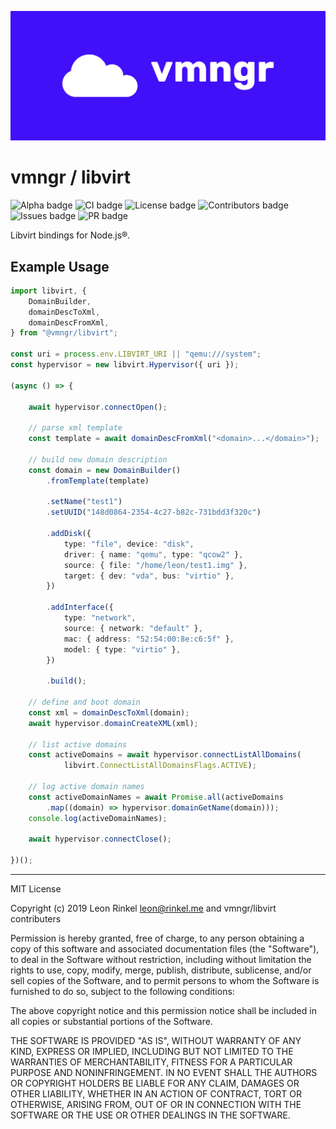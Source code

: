![Cover image][cover]

# vmngr / libvirt

![Alpha badge][alphabadge]
![CI badge][cibadge]
![License badge][licensebadge]
![Contributors badge][contribadge]
![Issues badge][issuesbadge]
![PR badge][prbadge]

Libvirt bindings for Node.js®.

## Example Usage

```typescript
import libvirt, {
    DomainBuilder,
    domainDescToXml,
    domainDescFromXml,
} from "@vmngr/libvirt";

const uri = process.env.LIBVIRT_URI || "qemu:///system";
const hypervisor = new libvirt.Hypervisor({ uri });

(async () => {

    await hypervisor.connectOpen();

    // parse xml template
    const template = await domainDescFromXml("<domain>...</domain>");

    // build new domain description
    const domain = new DomainBuilder()
        .fromTemplate(template)

        .setName("test1")
        .setUUID("148d0864-2354-4c27-b82c-731bdd3f320c")

        .addDisk({
            type: "file", device: "disk",
            driver: { name: "qemu", type: "qcow2" },
            source: { file: "/home/leon/test1.img" },
            target: { dev: "vda", bus: "virtio" },
        })

        .addInterface({
            type: "network",
            source: { network: "default" },
            mac: { address: "52:54:00:8e:c6:5f" },
            model: { type: "virtio" },
        })

        .build();

    // define and boot domain
    const xml = domainDescToXml(domain);
    await hypervisor.domainCreateXML(xml);

    // list active domains
    const activeDomains = await hypervisor.connectListAllDomains(
            libvirt.ConnectListAllDomainsFlags.ACTIVE);

    // log active domain names
    const activeDomainNames = await Promise.all(activeDomains
        .map((domain) => hypervisor.domainGetName(domain)));
    console.log(activeDomainNames);

    await hypervisor.connectClose();

})();
```

---

MIT License

Copyright (c) 2019 Leon Rinkel <leon@rinkel.me> and vmngr/libvirt contributers

Permission is hereby granted, free of charge, to any person obtaining a copy
of this software and associated documentation files (the "Software"), to deal
in the Software without restriction, including without limitation the rights
to use, copy, modify, merge, publish, distribute, sublicense, and/or sell
copies of the Software, and to permit persons to whom the Software is
furnished to do so, subject to the following conditions:

The above copyright notice and this permission notice shall be included in all
copies or substantial portions of the Software.

THE SOFTWARE IS PROVIDED "AS IS", WITHOUT WARRANTY OF ANY KIND, EXPRESS OR
IMPLIED, INCLUDING BUT NOT LIMITED TO THE WARRANTIES OF MERCHANTABILITY,
FITNESS FOR A PARTICULAR PURPOSE AND NONINFRINGEMENT. IN NO EVENT SHALL THE
AUTHORS OR COPYRIGHT HOLDERS BE LIABLE FOR ANY CLAIM, DAMAGES OR OTHER
LIABILITY, WHETHER IN AN ACTION OF CONTRACT, TORT OR OTHERWISE, ARISING FROM,
OUT OF OR IN CONNECTION WITH THE SOFTWARE OR THE USE OR OTHER DEALINGS IN THE
SOFTWARE.


[cover]: cover.png "Cover image"

[alphabadge]: https://img.shields.io/badge/-alpha-green "Alpha badge"
[licensebadge]: https://img.shields.io/github/license/vmngr/libvirt "License badge"
[cibadge]: https://github.com/vmngr/libvirt/workflows/CI/badge.svg "CI badge"
[contribadge]: https://img.shields.io/github/contributors/vmngr/libvirt "Contributors badge"
[issuesbadge]: https://img.shields.io/github/issues/vmngr/libvirt "Issues badge"
[prbadge]: https://img.shields.io/github/issues-pr/vmngr/libvirt "PR badge"
